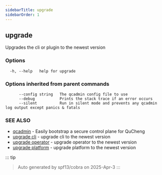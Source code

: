```yaml
---
sidebarTitle: upgrade
sidebarOrder: 1
---
```


## upgrade

Upgrades the cli or plugin to the newest version

### Options

```
  -h, --help   help for upgrade
```

### Options inherited from parent commands

```
      --config string   The qcadmin config file to use
      --debug           Prints the stack trace if an error occurs
      --silent          Run in silent mode and prevents any qcadmin log output except panics & fatals
```

### SEE ALSO

* [qcadmin](../qcadmin.md)	 - Easily bootstrap a secure control plane for QuCheng
* [upgrade cli](upgrade_cli.md)	 - upgrade cli to the newest version
* [upgrade operator](upgrade_operator.md)	 - upgrade operator to the newest version
* [upgrade platform](upgrade_platform.md)	 - upgrade platform to the newest version

::: tip
>Auto generated by spf13/cobra on 2025-Apr-3
:::